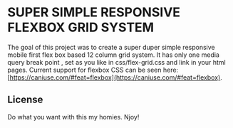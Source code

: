 # SUPER SIMPLE RESPONSIVE FLEXBOX GRID SYSTEM

The goal of this project was to create a super duper simple responsive mobile first flex box based 12 column grid system. It has only one media query break point , set as you like in css/flex-grid.css and link in your html pages. Current support for flexbox CSS can be seen here: [https://caniuse.com/#feat=flexbox](https://caniuse.com/#feat=flexbox).

## License

Do what you want with this my homies. Njoy!